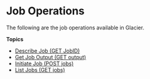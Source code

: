 # Job Operations<a name="job-operations"></a>

The following are the job operations available in Glacier\.

**Topics**
+ [Describe Job \(GET JobID\)](api-describe-job-get.md)
+ [Get Job Output \(GET output\)](api-job-output-get.md)
+ [Initiate Job \(POST jobs\)](api-initiate-job-post.md)
+ [List Jobs \(GET jobs\)](api-jobs-get.md)